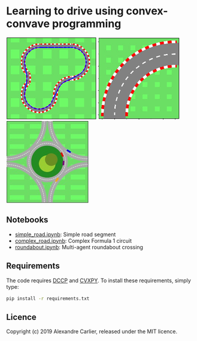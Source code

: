 # Learning to drive using convex-convave programming

![](docs/road_optimal.jpg)
![](docs/road_stylized.jpg)
![](docs/roundabout.jpg)

## Notebooks
- [simple_road.ipynb](roundabout.ipynb): Simple road segment
- [complex_road.ipynb](roundabout.ipynb): Complex Formula 1 circuit
- [roundabout.ipynb](roundabout.ipynb): Multi-agent roundabout crossing

## Requirements
The code requires [DCCP](https://github.com/cvxgrp/dccp) and [CVXPY](https://github.com/cvxgrp/cvxpy). To install these requirements, simply type:
```sh
pip install -r requirements.txt
```

## Licence
Copyright (c) 2019 Alexandre Carlier, released under the MIT licence.